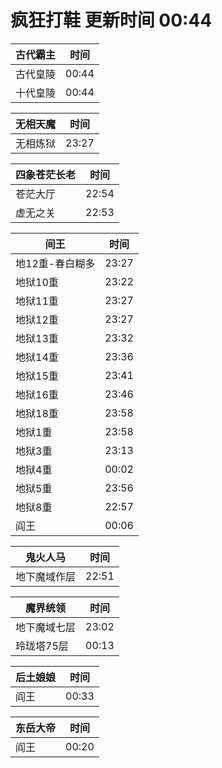 # 疯狂打鞋 更新时间 00:44

| 古代霸主   | 时间    |
|--------|-------|
| 古代皇陵 | 00:44 |
| 十代皇陵 | 00:44 |

| 无相天魔   | 时间    |
|--------|-------|
| 无相炼狱 | 23:27 |

| 四象苍茫长老   | 时间    |
|--------|-------|
| 苍茫大厅 | 22:54 |
| 虚无之关 | 22:53 |

| 间王   | 时间    |
|--------|-------|
| 地12重-春白糊多 | 23:27 |
| 地狱10重 | 23:22 |
| 地狱11重 | 23:27 |
| 地狱12重 | 23:27 |
| 地狱13重 | 23:32 |
| 地狱14重 | 23:36 |
| 地狱15重 | 23:41 |
| 地狱16重 | 23:46 |
| 地狱18重 | 23:58 |
| 地狱1重 | 23:58 |
| 地狱3重 | 23:13 |
| 地狱4重 | 00:02 |
| 地狱5重 | 23:56 |
| 地狱8重 | 22:57 |
| 阎王 | 00:06 |

| 鬼火人马   | 时间    |
|--------|-------|
| 地下魔域作层 | 22:51 |

| 魔界统领   | 时间    |
|--------|-------|
| 地下魔域七层 | 23:02 |
| 玲珑塔75层 | 00:13 |

| 后土娘娘   | 时间    |
|--------|-------|
| 阎王 | 00:33 |

| 东岳大帝   | 时间    |
|--------|-------|
| 阎王 | 00:20 |